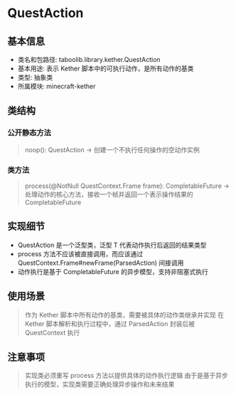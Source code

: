 # QuestAction

## 基本信息
- 类名和包路径: taboolib.library.kether.QuestAction
- 基本用途: 表示 Kether 脚本中的可执行动作，是所有动作的基类
- 类型: 抽象类
- 所属模块: minecraft-kether

## 类结构
### 公开静态方法
> noop(): QuestAction<T> -> 创建一个不执行任何操作的空动作实例

### 类方法
> process(@NotNull QuestContext.Frame frame): CompletableFuture<T> -> 处理动作的核心方法，接收一个帧并返回一个表示操作结果的 CompletableFuture

## 实现细节
- QuestAction 是一个泛型类，泛型 T 代表动作执行后返回的结果类型
- process 方法不应该被直接调用，而应该通过 QuestContext.Frame#newFrame(ParsedAction) 间接调用
- 动作执行是基于 CompletableFuture 的异步模型，支持非阻塞式执行

## 使用场景
> 作为 Kether 脚本中所有动作的基类，需要被具体的动作类继承并实现
> 在 Kether 脚本解析和执行过程中，通过 ParsedAction 封装后被 QuestContext 执行

## 注意事项
> 实现类必须重写 process 方法以提供具体的动作执行逻辑
> 由于是基于异步执行的模型，实现类需要正确处理异步操作和未来结果
